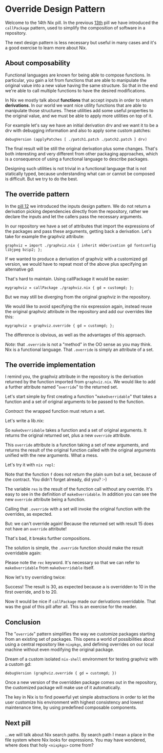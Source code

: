 # Override Design Pattern

Welcome to the 14th Nix pill. In the previous
[13th](#callpackage-design-pattern) pill we have introduced the
`callPackage` pattern, used to simplify the composition of software in a
repository.

The next design pattern is less necessary but useful in many cases and
it's a good exercise to learn more about Nix.

## About composability

Functional languages are known for being able to compose functions. In
particular, you gain a lot from functions that are able to manipulate
the original value into a new value having the same structure. So that
in the end we're able to call multiple functions to have the desired
modifications.

In Nix we mostly talk about **functions** that accept inputs in order to
return **derivations**. In our world we want nice utility functions that
are able to manipulate those structures. These utilities add some useful
properties to the original value, and we must be able to apply more
utilities on top of it.

For example let's say we have an initial derivation drv and we want it
to be a drv with debugging information and also to apply some custom
patches:

    debugVersion (applyPatches [ ./patch1.patch ./patch2.patch ] drv)

The final result will be still the original derivation plus some
changes. That's both interesting and very different from other packaging
approaches, which is a consequence of using a functional language to
describe packages.

Designing such utilities is not trivial in a functional language that is
not statically typed, because understanding what can or cannot be
composed is difficult. But we try to do the best.

## The override pattern

In the [pill 12](#inputs-design-pattern) we introduced the inputs design
pattern. We do not return a derivation picking dependencies directly
from the repository, rather we declare the inputs and let the callers
pass the necessary arguments.

In our repository we have a set of attributes that import the
expressions of the packages and pass these arguments, getting back a
derivation. Let's take for example the graphviz attribute:

    graphviz = import ./graphviz.nix { inherit mkDerivation gd fontconfig libjpeg bzip2; };

If we wanted to produce a derivation of graphviz with a customized gd
version, we would have to repeat most of the above plus specifying an
alternative gd:

That's hard to maintain. Using callPackage it would be easier:

    mygraphviz = callPackage ./graphviz.nix { gd = customgd; };

But we may still be diverging from the original graphviz in the
repository.

We would like to avoid specifying the nix expression again, instead
reuse the original graphviz attribute in the repository and add our
overrides like this:

    mygraphviz = graphviz.override { gd = customgd; };

The difference is obvious, as well as the advantages of this approach.

*Note:* that `.override` is not a "method" in the OO sense as you may
think. Nix is a functional language. That `.override` is simply an
attribute of a set.

## The override implementation

I remind you, the graphviz attribute in the repository is the derivation
returned by the function imported from `graphviz.nix`. We would like to
add a further attribute named "`override`" to the returned set.

Let's start simple by first creating a function "`makeOverridable`" that
takes a function and a set of original arguments to be passed to the
function.

*Contract:* the wrapped function must return a set.

Let's write a lib.nix:

So `makeOverridable` takes a function and a set of original arguments.
It returns the original returned set, plus a new `override` attribute.

This `override` attribute is a function taking a set of new arguments,
and returns the result of the original function called with the original
arguments unified with the new arguments. What a mess.

Let's try it with `nix repl`:

Note that the function `f` does not return the plain sum but a set,
because of the contract. You didn't forget already, did you? :-)

The variable `res` is the result of the function call without any
override. It's easy to see in the definition of `makeOverridable`. In
addition you can see the new `override` attribute being a function.

Calling that `.override` with a set will invoke the original function
with the overrides, as expected.

But: we can't override again! Because the returned set with result 15
does not have an `override` attribute!

That's bad, it breaks further compositions.

The solution is simple, the `.override` function should make the result
overridable again:

Please note the `rec` keyword. It's necessary so that we can refer to
`makeOverridable` from `makeOverridable` itself.

Now let's try overriding twice:

Success! The result is 30, as expected because a is overridden to 10 in
the first override, and b to 20.

Now it would be nice if `callPackage` made our derivations overridable.
That was the goal of this pill after all. This is an exercise for the
reader.

## Conclusion

The "`override`" pattern simplifies the way we customize packages
starting from an existing set of packages. This opens a world of
possibilities about using a central repository like `nixpkgs`, and
defining overrides on our local machine without even modifying the
original package.

Dream of a custom isolated `nix-shell` environment for testing graphviz
with a custom gd:

    debugVersion (graphviz.override { gd = customgd; })

Once a new version of the overridden package comes out in the
repository, the customized package will make use of it automatically.

The key in Nix is to find powerful yet simple abstractions in order to
let the user customize his environment with highest consistency and
lowest maintenance time, by using predefined composable components.

## Next pill

...we will talk about Nix search paths. By search path I mean a place in
the file system where Nix looks for expressions. You may have wondered,
where does that holy `<nixpkgs>` come from?

